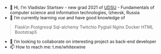 - 👋 Hi, I’m Vladislav Startsev - new grad 2021 of [UDSU](https://udsu.ru/English/About-UdSU) - Fundamentals of computer science and information technologies, Izhevsk, Russia
- 🌱 I’m currently learning *vue* and have good knowledge of 
> Flask\n
> Postgresql
> Sql-alchemy
> Twitchio
> Pygtail
> Nginx
> Docker
> HTML
> Bootstrap5 

- 💞️ I’m looking to collaborate on interesting project as back-end developer 
- 📫 How to reach me: t.me/whitexwine
